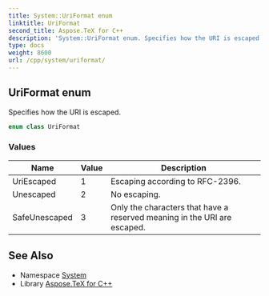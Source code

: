 ```yaml
---
title: System::UriFormat enum
linktitle: UriFormat
second_title: Aspose.TeX for C++
description: 'System::UriFormat enum. Specifies how the URI is escaped in C++.'
type: docs
weight: 8600
url: /cpp/system/uriformat/
---
```

## UriFormat enum


Specifies how the URI is escaped.

```cpp
enum class UriFormat
```

### Values

| Name | Value | Description |
| --- | --- | --- |
| UriEscaped | 1 | Escaping according to RFC-2396. |
| Unescaped | 2 | No escaping. |
| SafeUnescaped | 3 | Only the characters that have a reserved meaning in the URI are escaped. |

## See Also

* Namespace [System](../)
* Library [Aspose.TeX for C++](../../)
